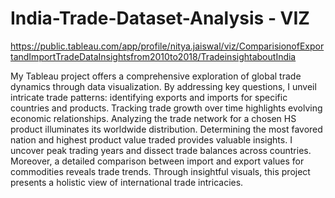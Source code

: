 # India-Trade-Dataset-Analysis - VIZ
https://public.tableau.com/app/profile/nitya.jaiswal/viz/ComparisionofExportandImportTradeDataInsightsfrom2010to2018/TradeinsightaboutIndia

My Tableau project offers a comprehensive exploration of global trade dynamics through data visualization. By addressing key questions, I unveil intricate trade patterns: identifying exports and imports for specific countries and products. Tracking trade growth over time highlights evolving economic relationships. Analyzing the trade network for a chosen HS product illuminates its worldwide distribution. Determining the most favored nation and highest product value traded provides valuable insights. I uncover peak trading years and dissect trade balances across countries. Moreover, a detailed comparison between import and export values for commodities reveals trade trends. Through insightful visuals, this project presents a holistic view of international trade intricacies.
